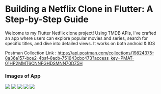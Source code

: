 # Building a Netflix Clone in Flutter: A Step-by-Step Guide

Welcome to my Flutter Netflix clone project! Using TMDB APIs, I've crafted an app where users can explore popular movies and series, search for specific titles, and dive into detailed views. It works on both android & IOS

Postman Collection Link : https://api.postman.com/collections/19824375-8a36a157-bce2-4baf-8acb-751643cbc473?access_key=PMAT-01HP2MMT6CNNFGHDSMNN70DZ5H

### Images of App

<img src="https://github.com/user-attachments/assets/11a2af5e-031f-4240-a8ab-588dc2a28961">

<img src="https://github.com/user-attachments/assets/184d97bc-926f-40bf-9f31-7b8b38be4fd1">

<img src="https://github.com/user-attachments/assets/d296d73d-5e2e-44d0-96e0-2b01831efaed">

<img src="https://github.com/user-attachments/assets/7b764c8a-01f2-45d6-8061-3224cb65848c">

<img src="https://github.com/user-attachments/assets/980d38e7-44c1-4026-97b8-f60448fef49b">
